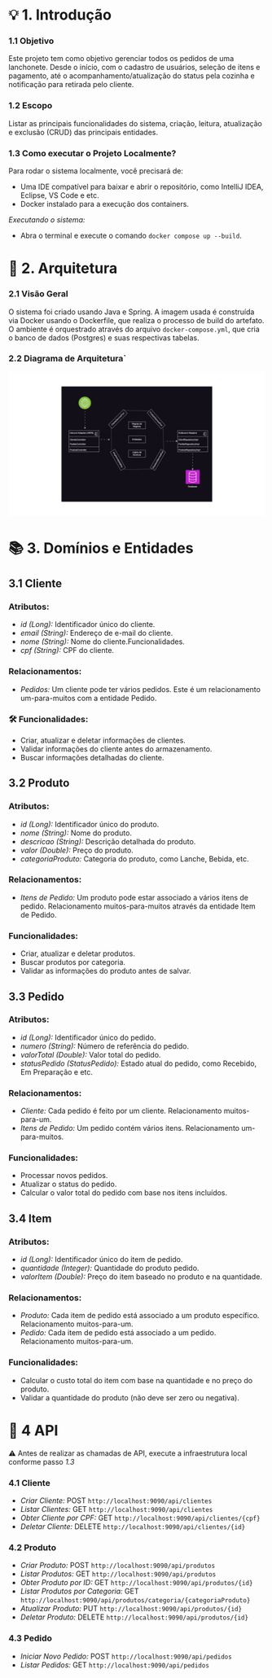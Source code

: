 # 💡 1. Introdução

### 1.1 Objetivo
Este projeto tem como objetivo gerenciar todos os pedidos de uma lanchonete. Desde o início, com o cadastro de usuários, seleção de itens e pagamento, até o acompanhamento/atualização do status pela cozinha e notificação para retirada pelo cliente.

### 1.2 Escopo
Listar as principais funcionalidades do sistema, criação, leitura, atualização e exclusão (CRUD) das principais entidades.

### 1.3 Como executar o Projeto Localmente?
Para rodar o sistema localmente, você precisará de:

- Uma IDE compatível para baixar e abrir o repositório, como IntelliJ IDEA, Eclipse, VS Code e etc.
- Docker instalado para a execução dos containers.

*Executando o sistema:*

- Abra o terminal e execute o comando `docker compose up --build`.

# 🌟 2. Arquitetura

### 2.1 Visão Geral
O sistema foi criado usando Java e Spring. A imagem usada é construída via Docker usando o Dockerfile, que realiza o processo de build do artefato. O ambiente é orquestrado através do arquivo `docker-compose.yml`, que cria o banco de dados (Postgres) e suas respectivas tabelas.

### 2.2 Diagrama de Arquitetura`
![Arquitetura Hexagonal](./assets/Arquitetura.gif)

# 📚 3. Domínios e Entidades

## 3.1 Cliente

### Atributos:
- *id (Long):* Identificador único do cliente.
- *email (String):* Endereço de e-mail do cliente.
- *nome (String):* Nome do cliente.Funcionalidades.
- *cpf (String):* CPF do cliente.

### Relacionamentos:
- *Pedidos:* Um cliente pode ter vários pedidos. Este é um relacionamento um-para-muitos com a entidade Pedido.

### 🛠️ Funcionalidades:
- Criar, atualizar e deletar informações de clientes.
- Validar informações do cliente antes do armazenamento.
- Buscar informações detalhadas do cliente.

## 3.2 Produto 

### Atributos:
- *id (Long):* Identificador único do produto.
- *nome (String):* Nome do produto.
- *descricao (String):* Descrição detalhada do produto.
- *valor (Double):* Preço do produto.
- *categoriaProduto:* Categoria do produto, como Lanche, Bebida, etc.

### Relacionamentos:
- *Itens de Pedido:* Um produto pode estar associado a vários itens de pedido. Relacionamento muitos-para-muitos através da entidade Item de Pedido.

### Funcionalidades:
- Criar, atualizar e deletar produtos.
- Buscar produtos por categoria.
- Validar as informações do produto antes de salvar.

## 3.3 Pedido

### Atributos:
- *id (Long):* Identificador único do pedido.
- *numero (String):* Número de referência do pedido.
- *valorTotal (Double):* Valor total do pedido.
- *statusPedido (StatusPedido):* Estado atual do pedido, como Recebido, Em Preparação e etc.

### Relacionamentos:
- *Cliente:* Cada pedido é feito por um cliente. Relacionamento muitos-para-um.
- *Itens de Pedido:* Um pedido contém vários itens. Relacionamento um-para-muitos.

### Funcionalidades:
- Processar novos pedidos.
- Atualizar o status do pedido.
- Calcular o valor total do pedido com base nos itens incluídos.

## 3.4 Item

### Atributos:
- *id (Long):* Identificador único do item de pedido.
- *quantidade (Integer):* Quantidade do produto pedido.
- *valorItem (Double):* Preço do item baseado no produto e na quantidade.

### Relacionamentos:
- *Produto:* Cada item de pedido está associado a um produto específico. Relacionamento muitos-para-um.
- *Pedido:* Cada item de pedido está associado a um pedido. Relacionamento muitos-para-um.

### Funcionalidades:
- Calcular o custo total do item com base na quantidade e no preço do produto.
- Validar a quantidade do produto (não deve ser zero ou negativa).

# 🧰 4 API

⚠️ Antes de realizar as chamadas de API, execute a infraestrutura local conforme passo *1.3*

### 4.1 Cliente

- *Criar Cliente:* POST `http://localhost:9090/api/clientes`
- *Listar Clientes:* GET `http://localhost:9090/api/clientes`
- *Obter Cliente por CPF:* GET `http://localhost:9090/api/clientes/{cpf}`
- *Deletar Cliente:* DELETE `http://localhost:9090/api/clientes/{id}`

### 4.2 Produto

- *Criar Produto:* POST `http://localhost:9090/api/produtos`
- *Listar Produtos:* GET `http://localhost:9090/api/produtos`
- *Obter Produto por ID:* GET `http://localhost:9090/api/produtos/{id}`
- *Listar Produtos por Categoria:* GET `http://localhost:9090/api/produtos/categoria/{categoriaProduto}`
- *Atualizar Produto:* PUT `http://localhost:9090/api/produtos/{id}`
- *Deletar Produto:* DELETE `http://localhost:9090/api/produtos/{id}`

### 4.3 Pedido

- *Iniciar Novo Pedido:* POST `http://localhost:9090/api/pedidos`
- *Listar Pedidos:* GET `http://localhost:9090/api/pedidos` 